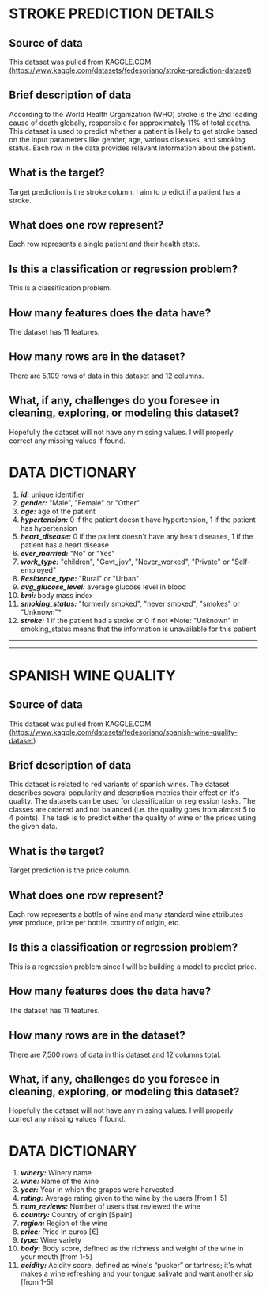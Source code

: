 # **STROKE PREDICTION DETAILS**

## **Source of data**
This dataset was pulled from KAGGLE.COM (https://www.kaggle.com/datasets/fedesoriano/stroke-prediction-dataset)

## **Brief description of data**
According to the World Health Organization (WHO) stroke is the 2nd leading cause of death globally, responsible for approximately 11% of total deaths.  This dataset is used to predict whether a patient is likely to get stroke based on the input parameters like gender, age, various diseases, and smoking status. Each row in the data provides relavant information about the patient.

## **What is the target?**
Target prediction is the stroke column.  I aim to predict if a patient has a stroke.

##  **What does one row represent?**
Each row represents a single patient and their health stats.

##  **Is this a classification or regression problem?**
This is a classification problem.

##  **How many features does the data have?**
The dataset has 11 features.

##  **How many rows are in the dataset?**
There are 5,109 rows of data in this dataset and 12 columns.

##  **What, if any, challenges do you foresee in cleaning, exploring, or modeling this dataset?**
Hopefully the dataset will not have any missing values.  I will properly correct any missing values if found.

# **DATA DICTIONARY**
1. ***id:*** unique identifier
2. ***gender:*** "Male", "Female" or "Other"
3. ***age:*** age of the patient
4. ***hypertension:*** 0 if the patient doesn't have hypertension, 1 if the patient has hypertension
5. ***heart_disease:*** 0 if the patient doesn't have any heart diseases, 1 if the patient has a heart disease
6. ***ever_married:*** "No" or "Yes"
7. ***work_type:*** "children", "Govt_jov", "Never_worked", "Private" or "Self-employed"
8. ***Residence_type:*** "Rural" or "Urban"
9. ***avg_glucose_level:*** average glucose level in blood
10. ***bmi:*** body mass index
11. ***smoking_status:*** "formerly smoked", "never smoked", "smokes" or "Unknown"*
12. ***stroke:*** 1 if the patient had a stroke or 0 if not
*Note: "Unknown" in smoking_status means that the information is unavailable for this patient

---
---

# **SPANISH WINE QUALITY**

## **Source of data**
This dataset was pulled from KAGGLE.COM (https://www.kaggle.com/datasets/fedesoriano/spanish-wine-quality-dataset)

## **Brief description of data**
This dataset is related to red variants of spanish wines. The dataset describes several popularity and description metrics their effect on it's quality. The datasets can be used for classification or regression tasks. The classes are ordered and not balanced (i.e. the quality goes from almost 5 to 4 points). The task is to predict either the quality of wine or the prices using the given data.

## **What is the target?**
Target prediction is the price column.

##  **What does one row represent?**
Each row represents a bottle of wine and many standard wine attributes year produce, price per bottle, country of origin, etc.

##  **Is this a classification or regression problem?**
This is a regression problem since I will be building a model to predict price.

##  **How many features does the data have?**
The dataset has 11 features.

##  **How many rows are in the dataset?**
There are 7,500 rows of data in this dataset and 12 columns total.

##  **What, if any, challenges do you foresee in cleaning, exploring, or modeling this dataset?**
Hopefully the dataset will not have any missing values.  I will properly correct any missing values if found.

# **DATA DICTIONARY**
1. ***winery:*** Winery name
2. ***wine:*** Name of the wine
3. ***year:*** Year in which the grapes were harvested
4. ***rating:*** Average rating given to the wine by the users [from 1-5]
5. ***num_reviews:*** Number of users that reviewed the wine
6. ***country:*** Country of origin [Spain]
7. ***region:*** Region of the wine
8. ***price:*** Price in euros [€]
9. ***type:*** Wine variety
10. ***body:*** Body score, defined as the richness and weight of the wine in your mouth [from 1-5]
11. ***acidity:*** Acidity score, defined as wine's “pucker” or tartness; it's what makes a wine refreshing and your tongue salivate and want another sip [from 1-5]
